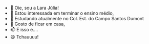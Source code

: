 - 👋 Oie, sou a Lara Júlia!
- 👀 Estou interessada em terminar o ensino médio,
- 🌱 Estudando atualmente no Col. Est. do Campo Santos Dumont
- 💞️ Gosto de ficar em casa,
- 📫 É isso e....
- 😄 Tchauuuu!
